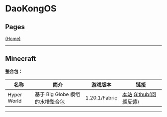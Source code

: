 # DaoKongOS

## Pages

[(Home)](/)

---

## Minecraft

**整合包：**

| 名称  | 简介 | 游戏版本 | 链接                                                                                                             |
| --- | --- |------|----------------------------------------------------------------------------------------------------------------|
| Hyper World | 基于 Big Globe 模组的水槽整合包 | 1.20.1/Fabric | [本站](/pages/minecrafts/modpacks/hyper-world/) [Github(问题反馈)](https://github.com/YELANDAOKONG/McPackHyperWorld) |

---

<script src="https://giscus.app/client.js"
        data-repo="YELANDAOKONG/DaoKongOS"
        data-repo-id="R_kgDOOCWX7g"
        data-category="Announcements"
        data-category-id="DIC_kwDOOCWX7s4CngzH"
        data-mapping="pathname"
        data-strict="0"
        data-reactions-enabled="1"
        data-emit-metadata="0"
        data-input-position="top"
        data-theme="preferred_color_scheme"
        data-lang="zh-CN"
        crossorigin="anonymous"
        async>
</script>
